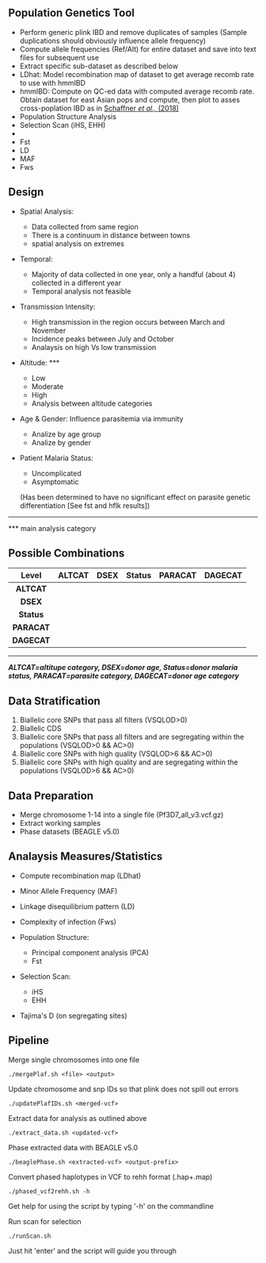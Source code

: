 Population Genetics Tool
---
- Perform generic plink IBD and remove duplicates of samples (Sample duplications should obviously influence allele frequency)
- Compute allele frequencies (Ref/Alt) for entire dataset and save into text files for subsequent use 
- Extract specific sub-dataset as described below
- LDhat: Model recombination map of dataset to get average recomb rate to use with hmmIBD
- hmmIBD: Compute on QC-ed data with computed average recomb rate. Obtain dataset for east Asian pops and compute, then plot
  to asses cross-poplation IBD as in 
  [Schaffner *et al.,* \(2018\)](https://malariajournal.biomedcentral.com/articles/10.1186/s12936-018-2349-7#Tab1)
- Population Structure Analysis
- Selection Scan (iHS, EHH)
- 
- Fst
- LD
- MAF
- Fws

Design
----
- Spatial Analysis:
   * Data collected from same region
   * There is a continuum in distance between towns
   * spatial analysis on extremes

- Temporal: 
   * Majority of data collected in one year, only a handful (about 4) collected in a different year
   * Temporal analysis not feasible

- Transmission Intensity: 
   * High transmission in the region occurs between March and November
   * Incidence peaks between July and October
   * Analaysis on high Vs low transmission

- Altitude: \*\*\*
   * Low
   * Moderate
   * High
   * Analysis between altitude categories

- Age & Gender: Influence parasitemia via immunity
   * Analize by age group
   * Analize by gender

- Patient Malaria Status:
   * Uncomplicated
   * Asymptomatic

   (Has been determined to have no significant effect on parasite genetic differentiation [See fst 
    and hflk results])
-----------------------
\*\*\* main analysis category

Possible Combinations
----

| Level	| ALTCAT | DSEX | Status | PARACAT | DAGECAT |
|:-----:|:-----:|:-----:|:-----:|:-----:|:-----:|
| **ALTCAT** |  |  |  |  |  |
| **DSEX** |  |  |  |  |  |
| **Status** |  |  |  |  |  |
| **PARACAT** |  |  |  |  |  |
| **DAGECAT** |  |  |  |  |  |
-----------------------
___ALTCAT=altitupe category, 
DSEX=donor age, 
Status=donor malaria status, 
PARACAT=parasite category,
DAGECAT=donor age category___

Data Stratification
----
1. Biallelic core SNPs that pass all filters (VSQLOD>0)
2. Biallelic CDS
3. Biallelic core SNPs that pass all filters and are segregating within the populations (VSQLOD>0 && AC>0)
4. Biallelic core SNPs with high quality (VSQLOD>6 && AC>0)
5. Biallelic core SNPs with high quality and are segregating within the populations (VSQLOD>6 && AC>0)


Data Preparation
----
- Merge chromosome 1-14 into a single file (Pf3D7\_all\_v3.vcf.gz)
- Extract working samples
- Phase datasets (BEAGLE v5.0)

Analaysis Measures/Statistics
----
- Compute recombination map (LDhat)
- Minor Allele Frequency (MAF)
- Linkage disequilibrium pattern (LD)
- Complexity of infection (Fws)
- Population Structure:
   * Principal component analysis (PCA)
   * Fst
- Selection Scan:
   * iHS
   * EHH

- Tajima's D (on segregating sites)


Pipeline
---
Merge single chromosomes into one file
```
./mergePlaf.sh <file> <output>
``` 

Update chromosome and snp IDs so that plink does not spill out errors
```
./updatePlafIDs.sh <merged-vcf>
```

Extract data for analysis as outlined above
```
./extract_data.sh <updated-vcf>
```

Phase extracted data with BEAGLE v5.0
```
./beaglePhase.sh <extracted-vcf> <output-prefix>
```

Convert phased haplotypes in VCF to rehh format (.hap+.map)
```
./phased_vcf2rehh.sh -h 
```

Get help for using the script by typing '-h' on the commandline

Run scan for selection
```
./runScan.sh
```

Just hit 'enter' and the script will guide you through


